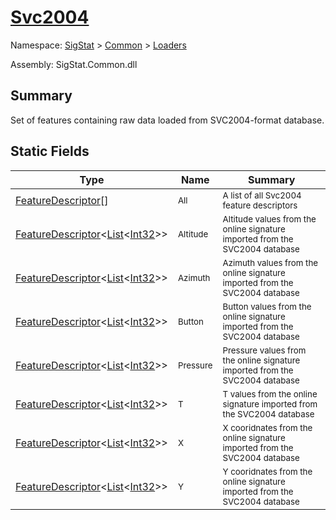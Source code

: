 # [Svc2004](./Svc2004.md)

Namespace: [SigStat]() > [Common](./../README.md) > [Loaders](./README.md)

Assembly: SigStat.Common.dll

## Summary
Set of features containing raw data loaded from SVC2004-format database.

## Static Fields

| Type | Name | Summary | 
| --- | --- | --- | 
| [FeatureDescriptor](./Svc2004.md)[] | <sub>All</sub> | <sub>A list of all Svc2004 feature descriptors</sub> | 
| [FeatureDescriptor](./../FeatureDescriptor-1.md)\<[List](https://docs.microsoft.com/en-us/dotnet/api/System.Collections.Generic.List-1)\<[Int32](https://docs.microsoft.com/en-us/dotnet/api/System.Int32)>> | <sub>Altitude</sub> | <sub>Altitude values from the online signature imported from the SVC2004 database</sub> | 
| [FeatureDescriptor](./../FeatureDescriptor-1.md)\<[List](https://docs.microsoft.com/en-us/dotnet/api/System.Collections.Generic.List-1)\<[Int32](https://docs.microsoft.com/en-us/dotnet/api/System.Int32)>> | <sub>Azimuth</sub> | <sub>Azimuth values from the online signature imported from the SVC2004 database</sub> | 
| [FeatureDescriptor](./../FeatureDescriptor-1.md)\<[List](https://docs.microsoft.com/en-us/dotnet/api/System.Collections.Generic.List-1)\<[Int32](https://docs.microsoft.com/en-us/dotnet/api/System.Int32)>> | <sub>Button</sub> | <sub>Button values from the online signature imported from the SVC2004 database</sub> | 
| [FeatureDescriptor](./../FeatureDescriptor-1.md)\<[List](https://docs.microsoft.com/en-us/dotnet/api/System.Collections.Generic.List-1)\<[Int32](https://docs.microsoft.com/en-us/dotnet/api/System.Int32)>> | <sub>Pressure</sub> | <sub>Pressure values from the online signature imported from the SVC2004 database</sub> | 
| [FeatureDescriptor](./../FeatureDescriptor-1.md)\<[List](https://docs.microsoft.com/en-us/dotnet/api/System.Collections.Generic.List-1)\<[Int32](https://docs.microsoft.com/en-us/dotnet/api/System.Int32)>> | <sub>T</sub> | <sub>T values from the online signature imported from the SVC2004 database</sub> | 
| [FeatureDescriptor](./../FeatureDescriptor-1.md)\<[List](https://docs.microsoft.com/en-us/dotnet/api/System.Collections.Generic.List-1)\<[Int32](https://docs.microsoft.com/en-us/dotnet/api/System.Int32)>> | <sub>X</sub> | <sub>X cooridnates from the online signature imported from the SVC2004 database</sub> | 
| [FeatureDescriptor](./../FeatureDescriptor-1.md)\<[List](https://docs.microsoft.com/en-us/dotnet/api/System.Collections.Generic.List-1)\<[Int32](https://docs.microsoft.com/en-us/dotnet/api/System.Int32)>> | <sub>Y</sub> | <sub>Y cooridnates from the online signature imported from the SVC2004 database</sub> | 



